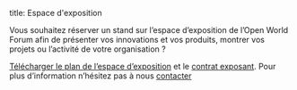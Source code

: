 title: Espace d'exposition

Vous souhaitez réserver un stand sur l’espace d’exposition de l’Open World Forum afin de présenter vos innovations et vos produits, montrer vos projets ou l’activité de votre organisation ?

[Télécharger le plan de l’espace d’exposition](/static/Documents/OWF_PlanExpo.pdf) et le [contrat exposant](/static/Documents/ParticipationContract_OWF2013.pdf).
Pour plus d’information n’hésitez pas à nous [contacter][2]

[2]: mailto:participation%40openworldforum.org
